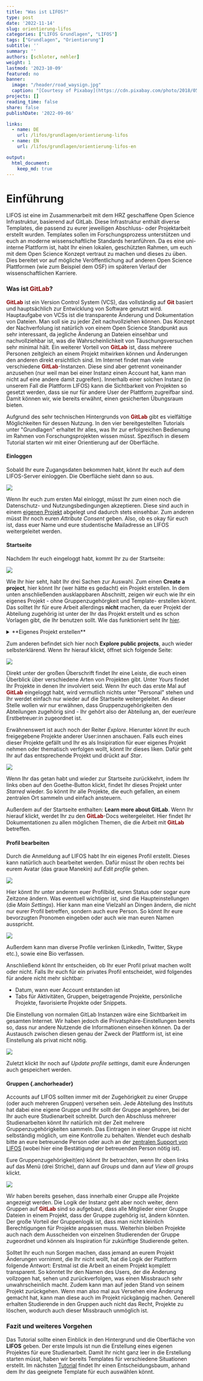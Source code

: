 ```yaml
---
title: "Was ist LIFOS?" 
type: post
date: '2022-11-14' 
slug: orientierung-lifos
categories: ["LIFOS Grundlagen", "LIFOS"] 
tags: ["Grundlagen", "Orientierung"] 
subtitle: ''
summary: '' 
authors: [schloter, nehler] 
weight: 1
lastmod: '2023-10-09'
featured: no
banner:
  image: "/header/road_waysign.jpg"
  caption: "[Courtesy of Pixabay](https://cdn.pixabay.com/photo/2018/05/26/14/53/directory-3431477_960_720.jpg)"
projects: []
reading_time: false
share: false
publishDate: '2022-09-06'

links:
  - name: DE
    url: /lifos/grundlagen/orientierung-lifos
  - name: EN
    url: /lifos/grundlagen/orientierung-lifos-en

output:
  html_document:
    keep_md: true
---
```


# Einführung    

LIFOS ist eine im Zusammenarbeit mit dem HRZ geschaffene Open Science Infrastruktur, basierend auf GitLab. Diese Infrastruktur enthält diverse Templates, die passend zu eurer jeweiligen Abschluss- oder Projektarbeit erstellt wurden. Templates sollen im Forschungsprozess unterstützen und euch an moderne wissenschaftliche Standards heranführen. Da es eine uni-interne Plattform ist, habt Ihr einen lokalen, geschützten Rahmen, um euch mit dem Open Science Konzept vertraut zu machen und dieses zu üben. Dies bereitet vor auf mögliche Veröffentlichung auf anderen Open Science Plattformen (wie zum Beispiel dem OSF) im späteren Verlauf der wissenschaftlichen Karriere.

### Was ist <span style="color: darkred;">**GitLab**</span>? 

<span style="color: darkred;">**GitLab**</span> ist ein Version Control System (VCS), das vollständig auf <span style="color: darkred;">**Git**</span> basiert und hauptsächlich zur Entwicklung von Software genutzt wird. Hauptaufgabe von VCSs ist die transparente Änderung und Dokumentation von Dateien. Man soll sie zu jeder Zeit nachvollziehen können. Das Konzept der Nachverfolung ist natürlich von einem Open Science Standpunkt aus sehr interessant, da jegliche Änderung an Dateien einsehbar und nachvollziehbar ist, was die Wahrscheinlichkeit von Täuschungsversuchen sehr minimal hält. Ein weiterer Vorteil von <span style="color: darkred;">**GitLab**</span> ist, dass mehrere Personen zeitgleich an einem Projekt mitwirken können und Änderungen den anderen direkt ersichtlich sind. Im Internet findet man viele verschiedene <span style="color: darkred;">**GitLab**</span>-Instanzen. Diese sind aber getrennt voneinander anzusehen (nur weil man bei einer Instanz einen Account hat, kann man nicht auf eine andere damit zugreifen). Innerhalb einer solchen Instanz (in unserem Fall die Plattform LIFOS) kann die Sichtbarkeit von Projekten so gesetzt werden, dass sie nur für andere User der Plattform zugreifbar sind. Damit können wir, wie bereits erwähnt, einen gesicherten Übungsraum bieten. 

Aufgrund des sehr technischen Hintergrunds von <span style="color: darkred;">**GitLab**</span> gibt es vielfältige Möglichkeiten für dessen Nutzung. In den vier bereitgestellten Tutorials unter "Grundlagen" erhaltet Ihr alles, was Ihr zur erfolgreichen Bedienung im Rahmen von Forschungsprojekten wissen müsst. Spezifisch in diesem Tutorial starten wir mit einer Orientierung auf der Oberfläche.

#### Einloggen

Sobald Ihr eure Zugangsdaten bekommen habt, könnt Ihr euch auf dem LIFOS-Server einloggen. Die Oberfläche sieht dann so aus.

![](/lifos/grundlagen/gitlaborientierung_Einloggen2.png)
 
Wenn Ihr euch zum ersten Mal einloggt, müsst Ihr zum einen noch die Datenschutz- und Nutzungsbedingungen akzeptieren. Diese sind auch in einem [eigenen Projekt](https://lifos.uni-frankfurt.de/root/guidelines/-/tree/main) abgelegt und dadurch stets einsehbar. Zum anderen müsst Ihr noch euren *Attribute Consent* geben. Also, ob es okay für euch ist, dass euer Name und eure studentische Mailadresse an LIFOS weitergeleitet werden. 

#### Startseite

Nachdem Ihr euch eingeloggt habt, kommt Ihr zu der Startseite: 

![](/lifos/grundlagen/gitlaborientierung_projectsstartsite2.png)

Wie Ihr hier seht, habt Ihr drei Sachen zur Auswahl. Zum einen **Create a project**, hier könnt Ihr (wer hätte es gedacht) ein Projekt erstellen. In dem unten anschließenden ausklappbaren Abschnitt, zeigen wir euch wie Ihr ein eigenes Projekt - ohne Gruppenzugehörgkeit und Template- erstellen könnt. Das solltet Ihr für eure Arbeit allerdings **nicht** machen, da euer Projekt der Abteilung zugehörig ist unter der Ihr das Projekt erstellt und es schon Vorlagen gibt, die Ihr benutzen sollt. Wie das funktioniert seht Ihr [hier](/lifos/grundlagen/eigenesprojekt/). 

<details><summary> **Eigenes Projekt erstellen** </summary>

Um ein eigenes Projekt zu erstellen, geht Ihr auf der LIFOS-Startseite rechts auf **New project**.

![](/lifos/grundlagen/gitlaborientierung_newproject.png)

Anschließend öffnet sich eine Seite auf der Ihr 4 Möglichkeiten vorfindet: 

![](/lifos/grundlagen/gitlaborientierung_newprojectoptions2.png)  

Um ein komplett eigenes Projekt zu erstellen, wählt Ihr *Create Blank Project*.
Hier gebt Ihr dem Projekt einen Namen und stellt das Visibility-Level ein (*internal*). 

Bei der Project-URL ordnet Ihr das Projekt euch selbst zu, indem Ihr einfach euren Usernamen auswählt. Dann braucht Ihr noch ein Project Slug, welches am besten eurem Projektnamen ähneln sollte, da Ihr das Projekt so am besten wiederfindet. 

![](/lifos/grundlagen/gitlaborientierung_newblankproject.png) 
Am Ende klickt Ihr auf *Create Project* und Ihr habt ein eigenes Projekt erstellt - ohne Gruppenzugehörigkeit oder Vorlage. 

</details>

Zum anderen befindet sich hier noch **Explore public projects**, auch wieder selbsterklärend. Wenn Ihr hierauf klickt, öffnet sich folgende Seite: 

![](/lifos/grundlagen/gitlaborientierung_ExplorePublicProjects.png)

Direkt unter der großen Überschrift findet Ihr eine Leiste, die euch einen Überblick über verschiedene Arten von Projekten gibt. Unter *Yours* findet Ihr Projekte in denen Ihr involviert seid. Wenn Ihr euch das erste Mal auf <span style="color: darkred;">**GitLab**</span> eingeloggt habt, wird vermutlich nichts unter "Personal" stehen und Ihr werdet einfach nur wieder auf die Startseite weitergeleitet.
An dieser Stelle wollen wir nur erwähnen, dass Gruppenzugehörigkeiten den Abteilungen zugehörig sind - Ihr gehört also der Abteilung an, der euer/eure Erstbetreuer:in zugeordnet ist.

Erwähnenswert ist auch noch der Reiter *Explore*. Hierunter könnt Ihr euch freigegebene Projekte anderer User:innen anschauen. Falls euch eines dieser Projekte gefällt und Ihr es als Insipiration für euer eigenes Projekt nehmen oder thematisch verfolgen wollt, könnt Ihr dieses liken. Dafür geht Ihr auf das entsprechende Projekt und drückt auf *Star*. 

![](/lifos/grundlagen/gitlaborientierung_Star.png)

Wenn Ihr das getan habt und wieder zur Startseite zurückkehrt, indem Ihr links oben auf den Goethe-Button klickt, findet Ihr dieses Projekt unter *Starred* wieder. So könnt Ihr alle Projekte, die euch gefallen, an einem zentralen Ort sammeln und einfach ansteuern. 

Außerdem auf der Startseite enthalten: **Learn more about GitLab**. Wenn Ihr hierauf klickt, werdet Ihr zu den <span style="color: darkred;">**GitLab**</span>-Docs weitergeleitet. Hier findet Ihr Dokumentationen zu allen möglichen Themen, die die Arbeit mit <span style="color: darkred;">**GitLab**</span> betreffen. 

#### Profil bearbeiten

Durch die Anmeldung auf LIFOS habt Ihr ein eigenes Profil erstellt. Dieses kann natürlich auch bearbeitet werden. Dafür müsst Ihr oben rechts bei eurem Avatar (das graue Manekin) auf *Edit profile* gehen.  

![](/lifos/grundlagen/gitlaborientierung_avatar.png)

Hier könnt Ihr unter anderem euer Profilbild, euren Status oder sogar eure Zeitzone ändern. Was eventuell wichtiger ist, sind die Haupteinstellungen (die *Main Settings*). Hier kann man eine Vielzahl an Dingen ändern, die nicht nur eurer Profil betreffen, sondern auch eure Person. So könnt Ihr eure bevorzugten Pronomen eingeben oder auch wie man euren Namen ausspricht. 

![](/lifos/grundlagen/gitlaborientierung_MainSettings.png)

Außerdem kann man diverse Profile verlinken (LinkedIn, Twitter, Skype etc.), sowie eine Bio verfassen. 

Anschließend könnt Ihr entscheiden, ob Ihr euer Profil privat machen wollt oder nicht. Falls Ihr euch für ein privates Profil entscheidet, wird folgendes für andere nicht mehr sichtbar: 

- Datum, wann euer Account entstanden ist
- Tabs für Aktivitäten, Gruppen, beigetragende Projekte, persönliche Projekte, favorisierte Projekte oder Snippets. 

Die Einstellung von normalen GitLab Instanzen wäre eine Sichtbarkeit im gesamten Internet. Wir haben jedoch die Privatsphäre-Einstellungen bereits so, dass nur andere Nutzende die Informationen einsehen können. Da der Austausch zwischen diesen genau der Zweck der Plattform ist, ist eine Einstellung als privat nicht nötig.

![](/lifos/grundlagen/gitlaborientierung_privateSettings.png)

Zuletzt klickt Ihr noch auf *Update profile settings*, damit eure Änderungen auch gespeichert werden. 

#### Gruppen {.anchorheader}

Accounts auf LIFOS sollten immer mit der Zugehörigkeit zu einer Gruppe (oder auch mehreren Gruppen) versehen sein. Jede Abteilung des Instituts hat dabei eine eigene Gruppe und Ihr sollt der Gruppe angehören, bei der Ihr auch eure Studienarbeit schreibt. Durch den Abschluss mehrerer Studienarbeiten könnt Ihr natürlich mit der Zeit mehrere Gruppenzugehörigkeiten sammeln. Das Eintragen in einer Gruppe ist nicht selbständig möglich, um eine Kontrolle zu behalten. Wendet euch deshalb bitte an eure betreuende Person oder auch an der [zentralen Support von LIFOS](mailto:lifos@uni-frankurt.de) (wobei hier eine Bestätigung der betreuenden Person nötig ist).

Eure Gruppenzugehörigkeit(en) könnt Ihr betrachten, wenn Ihr oben links auf das Menü (drei Striche), dann auf *Groups* und dann auf *View all groups* klickt.

![](/lifos/grundlagen/gitlaborientierung_yourgroups_new.png)

Wir haben bereits gesehen, dass innerhalb einer Gruppe alle Projekte angezeigt werden. Die Logik der Instanz geht aber noch weiter, denn Gruppen auf <span style="color: darkred;">**GitLab**</span> sind so aufgebaut, dass alle Mitglieder einer Gruppe Dateien in einem Projekt, dass der Gruppe zugehörig ist, ändern könnten. Der große Vorteil der Gruppenlogik ist, dass man nicht kleinlich Berechtigungen für Projekte anpassen muss. Weiterhin bleiben Projekte auch nach dem Ausscheiden von einzelnen Studierenden der Gruppe zugeordnet und können als Inspiration für zukünftige Studierende gelten. 

Solltet Ihr euch nun Sorgen machen, dass jemand an eurem Projekt Änderungen vornimmt, die Ihr nicht wollt, hat die Logik der Plattform folgende Antwort: Erstmal ist die Arbeit an einem Projekt komplett transparent. So könntet Ihr den Namen des Users, der die Änderung vollzogen hat, sehen und zurückverfolgen, was einen Missbrauch sehr unwahrscheinlich macht. Zudem kann man auf jeden Stand von seinem Projekt zurückgehen. Wenn man also mal aus Versehen eine Änderung gemacht hat, kann man diese auch im Projekt rückgängig machen. Generell erhalten Studierende in den Gruppen auch nicht das Recht, Projekte zu löschen, wodurch auch dieser Missbrauch unmöglich ist. 

### Fazit und weiteres Vorgehen   

Das Tutorial sollte einen Einblick in den Hintergrund und die Oberfläche von **LIFOS** geben. Der erste Impuls ist nun die Erstellung eines eigenen Projektes für eure Studienarbeit. Damit Ihr nicht ganz leer in die Erstellung starten müsst, haben wir bereits Templates für verschiedene Situationen erstellt. Im nächsten [Tutorial](#) findet Ihr einen Entscheidungsbaum, anhand dem Ihr das geeignete Template für euch auswählen könnt. 

